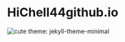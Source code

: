 # HiChell44github.io
![cute](https://www.pixelstalk.net/cute-kawaii-wallpapers-for-mobile/)
theme: jekyll-theme-minimal
